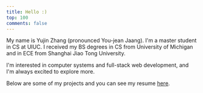 ```yaml
---
title: Hello :)
top: 100
comments: false
---
```


My name is Yujin Zhang (pronounced You-jean Jaang). I'm a master student in CS at UIUC. I received my BS degrees in CS from University of Michigan and in ECE from Shanghai Jiao Tong University.

I'm interested in computer systems and full-stack web development, and I'm always excited to explore more.

Below are some of my projects and you can see my resume [here](https://raw.githubusercontent.com/yujinz/yujinz.github.io/master/resume.pdf).

<!-- more -->